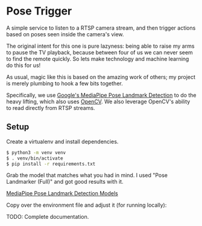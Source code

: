 # Pose Trigger

A simple service to listen to a RTSP camera stream, and then trigger actions based on poses
seen inside the camera's view.

The original intent for this one is pure lazyness: being able to raise my arms to pause the TV playback,
because between four of us we can never seem to find the remote quickly. So lets make technology and machine
learning do this for us!

As usual, magic like this is based on the amazing work of others; my project is merely plumbing to hook a few
bits together.

Specifically, we use [Google's MediaPipe Pose Landmark Detection](https://ai.google.dev/edge/mediapipe/solutions/vision/pose_landmarker)
to do the heavy lifting, which also uses [OpenCV](https://opencv.org/). We also leverage OpenCV's ability to
read directly from RTSP streams.

## Setup

Create a virtualenv and install dependencies.

```bash
$ python3 -m venv venv
$ . venv/bin/activate
$ pip install -r requirements.txt
```

Grab the model that matches what you had in mind. I used "Pose Landmarker (Full)" and got good results with it.

[MediaPipe Pose Landmark Detection Models](https://ai.google.dev/edge/mediapipe/solutions/vision/pose_landmarker/index#models)

Copy over the environment file and adjust it (for running locally):

TODO: Complete documentation.
